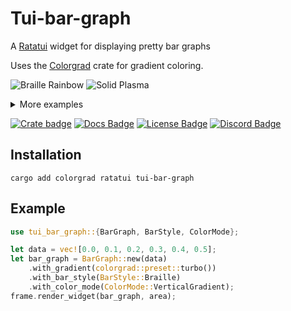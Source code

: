 # Tui-bar-graph

<!-- cargo-rdme start -->

A [Ratatui] widget for displaying pretty bar graphs

Uses the [Colorgrad] crate for gradient coloring.

![Braille Rainbow](https://vhs.charm.sh/vhs-1sx9Ht6NzU6e28Cl51jJVv.gif)
![Solid Plasma](https://vhs.charm.sh/vhs-7pWuLtZpzrz1OVD04cMt1a.gif)

<details><summary>More examples</summary>

![Braille Magma](https://vhs.charm.sh/vhs-4RDwcz9DApA90iJYMQXHXd.gif)
![Braille Viridis](https://vhs.charm.sh/vhs-5ylsZAdKGPiHUYboOpZFZL.gif)
![Solid Inferno](https://vhs.charm.sh/vhs-4z1gbmJ50KGz2TPej3mnVf.gif)
![Solid Sinebow](https://vhs.charm.sh/vhs-63aAmMhcfMT8CnWCV20dsn.gif)

</details>

[![Crate badge]][Crate]
[![Docs Badge]][Docs]
[![License Badge]](./LICENSE-MIT)
[![Discord Badge]][Discord]

## Installation

```shell
cargo add colorgrad ratatui tui-bar-graph
```

## Example

```rust
use tui_bar_graph::{BarGraph, BarStyle, ColorMode};

let data = vec![0.0, 0.1, 0.2, 0.3, 0.4, 0.5];
let bar_graph = BarGraph::new(data)
    .with_gradient(colorgrad::preset::turbo())
    .with_bar_style(BarStyle::Braille)
    .with_color_mode(ColorMode::VerticalGradient);
frame.render_widget(bar_graph, area);
```

[Colorgrad]: https://crates.io/crates/colorgrad
[Ratatui]: https://crates.io/crates/ratatui
[Crate]: https://crates.io/crates/tui-bar-graph
[Docs]: https://docs.rs/tui-bar-graph
[Discord]: https://discord.gg/pMCEU9hNEj
[Crate badge]: https://img.shields.io/crates/v/tui-bar-graph.svg?logo=rust&style=for-the-badge
[Docs Badge]: https://img.shields.io/docsrs/tui-bar-graph?logo=rust&style=for-the-badge
[License Badge]: https://img.shields.io/crates/l/tui-bar-graph.svg?style=for-the-badge
[Discord Badge]: https://img.shields.io/discord/1070692720437383208?label=ratatui+discord&logo=discord&style=for-the-badge

<!-- cargo-rdme end -->

